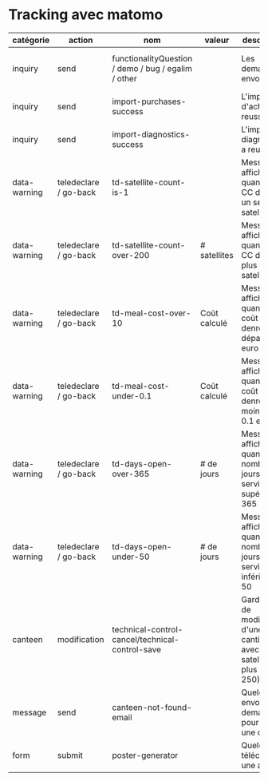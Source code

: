 # Tracking avec matomo

| catégorie | action | nom | valeur | description | depuis où |
| --- | --- | --- | --- | --- | --- |
| inquiry | send | functionalityQuestion / demo / bug / egalim / other | | Les demandes envoyées | Page contact / Page dév / Page partenaires |
| inquiry | send | import-purchases-success | | L'import d'achats a reussi | Page d'import d'achats |
| inquiry | send | import-diagnostics-success | | L'import de diagnostics a reussi | Page d'import de diagnostics |
| data-warning | teledeclare / go-back | td-satellite-count-is-1 | | Message affiché quand une CC déclare un seul satellite | Preview de télédéclaration (page diagnostic / page actions) |
| data-warning | teledeclare / go-back | td-satellite-count-over-200 | # satellites | Message affiché quand une CC déclare plus de 200 satellites | Preview de télédéclaration (page diagnostic / page actions) |
| data-warning | teledeclare / go-back | td-meal-cost-over-10 | Coût calculé | Message affiché quand le coût denrées dépasse 10 euro | Preview de télédéclaration (page diagnostic / page actions) |
| data-warning | teledeclare / go-back | td-meal-cost-under-0.1 | Coût calculé | Message affiché quand le coût denrées est moins de 0.1 euro | Preview de télédéclaration (page diagnostic / page actions) |
| data-warning | teledeclare / go-back | td-days-open-over-365 | # de jours | Message affiché quand le nombre de jours de service est supérieur à 365 | Preview de télédéclaration (page diagnostic / page actions) |
| data-warning | teledeclare / go-back | td-days-open-under-50 | # de jours | Message affiché quand le nombre de jours de service est inférieur à 50 | Preview de télédéclaration (page diagnostic / page actions) |
| canteen | modification | technical-control-cancel/technical-control-save | | Garde-fous de modification d'une cantine (CC avec un satellite ou plus de 250) | Page modification cantine |
| message | send | canteen-not-found-email | | Quelqu'un a envoyé un demande pour trouver une cantine | Page nos cantines / Page d'une cantine publiée |
| form | submit | poster-generator | | Quelqu'un a téléchargé une affiche | Page generateur affichage |
